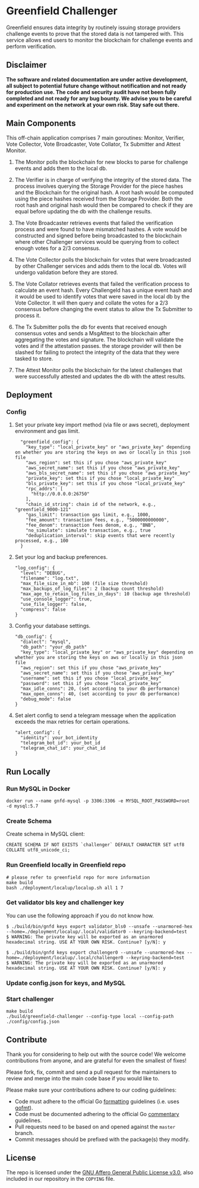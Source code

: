 # Greenfield Challenger
Greenfield ensures data integrity by routinely issuing storage providers challenge events to prove that the stored data is not tampered with. This service allows end users to monitor the blockchain for challenge events and perform verification.   

## Disclaimer
**The software and related documentation are under active development, all subject to potential future change without
notification and not ready for production use. The code and security audit have not been fully completed and not ready
for any bug bounty. We advise you to be careful and experiment on the network at your own risk. Stay safe out there.**

## Main Components
This off-chain application comprises 7 main goroutines: Monitor, Verifier, Vote Collector, Vote Broadcaster, Vote Collator, Tx Submitter and Attest Monitor.

1. The Monitor polls the blockchain for new blocks to parse for challenge events and adds them to the local db.


2. The Verifier is in charge of verifying the integrity of the stored data. The process involves querying the Storage Provider for the piece hashes and the Blockchain for the original hash. A root hash would be computed using the piece hashes received from the Storage Provider. Both the root hash and original hash would then be compared to check if they are equal before updating the db with the challenge results.


3. The Vote Broadcaster retrieves events that failed the verification process and were found to have mismatched hashes. A vote would be constructed and signed before being broadcasted to the blockchain where other Challenger services would be querying from to collect enough votes for a 2/3 consensus.


4. The Vote Collector polls the blockchain for votes that were broadcasted by other Challenger services and adds them to the local db. Votes will undergo validation before they are stored.  


5. The Vote Collator retrieves events that failed the verification process to calculate an event hash. Every ChallengeId has a unique event hash and it would be used to identify votes that were saved in the local db by the Vote Collector. It will then query and collate the votes for a 2/3 consensus before changing the event status to allow the Tx Submitter to process it.  


6. The Tx Submitter polls the db for events that received enough consensus votes and sends a MsgAttest to the blockchain after aggregating the votes and signature. The blockchain will validate the votes and if the attestation passes. the storage provider will then be slashed for failing to protect the integrity of the data that they were tasked to store.


7. The Attest Monitor polls the blockchain for the latest challenges that were successfully attested and updates the db with the attest results.  

## Deployment

### Config

1. Set your private key import method (via file or aws secret), deployment environment and gas limit.

    ```
      "greenfield_config": {
        "key_type": "local_private_key" or "aws_private_key" depending on whether you are storing the keys on aws or locally in this json file
        "aws_region": set this if you chose "aws_private_key"
        "aws_secret_name": set this if you chose "aws_private_key"
        "aws_bls_secret_name": set this if you chose "aws_private_key"
        "private_key": set this if you chose "local_private_key"
        "bls_private_key": set this if you chose "local_private_key" 
        "rpc_addrs": [
          "http://0.0.0.0:26750"
        ],
        "chain_id_string": chain id of the network, e.g., "greenfield_9000-121"
        "gas_limit": transaction gas limit, e.g., 1000,
        "fee_amount": transaction fees, e.g., "5000000000000",
        "fee_denom": transaction fees denom, e.g., "BNB",
        "no_simulate": simulate transaction, e.g., true
        "deduplication_interval": skip events that were recently processed, e.g., 100
      }
    ```

2. Set your log and backup preferences.

    ```
    "log_config": {
      "level": "DEBUG",
      "filename": "log.txt",
      "max_file_size_in_mb": 100 (file size threshold)  
      "max_backups_of_log_files": 2 (backup count threshold)
      "max_age_to_retain_log_files_in_days": 10 (backup age threshold)
      "use_console_logger": true,
      "use_file_logger": false,
      "compress": false
    }
    ```

3. Config your database settings.

    ```
    "db_config": {
      "dialect": "mysql",
      "db_path": "your_db_path"
      "key_type": "local_private_key" or "aws_private_key" depending on whether you are storing the keys on aws or locally in this json file
      "aws_region": set this if you chose "aws_private_key"
      "aws_secret_name": set this if you chose "aws_private_key"
      "username": set this if you chose "local_private_key"
      "password": set this if you chose "local_private_key"
      "max_idle_conns": 20, (set according to your db performance)
      "max_open_conns": 40, (set according to your db performance)
      "debug_mode": false  
    }
    ```

4. Set alert config to send a telegram message when the application exceeds the max retries for certain operations.

    ```
    "alert_config": {
      "identity": your_bot_identity
      "telegram_bot_id": your_bot_id
      "telegram_chat_id": your_chat_id  
    }
    ```

## Run Locally

### Run MySQL in Docker

```shell
docker run --name gnfd-mysql -p 3306:3306 -e MYSQL_ROOT_PASSWORD=root -d mysql:5.7
```

### Create Schema

Create schema in MySQL client:

```shell
CREATE SCHEMA IF NOT EXISTS `challenger` DEFAULT CHARACTER SET utf8 COLLATE utf8_unicode_ci;
```

### Run Greenfield locally in Greenfield repo

```shell
# please refer to greenfield repo for more information
make build
bash ./deployment/localup/localup.sh all 1 7 
```

### Get validator bls key and challenger key

You can use the following approach if you do not know how. 

```shell
$ ./build/bin/gnfd keys export validator_bls0 --unsafe --unarmored-hex --home=./deployment/localup/.local/validator0 --keyring-backend=test
$ WARNING: The private key will be exported as an unarmored hexadecimal string. USE AT YOUR OWN RISK. Continue? [y/N]: y
```

```shell
$ ./build/bin/gnfd keys export challenger0 --unsafe --unarmored-hex --home=./deployment/localup/.local/challenger0 --keyring-backend=test
$ WARNING: The private key will be exported as an unarmored hexadecimal string. USE AT YOUR OWN RISK. Continue? [y/N]: y
```

### Update config.json for keys, and MySQL

### Start challenger

```shell
make build
./build/greenfield-challenger --config-type local --config-path ./config/config.json
```

## Contribute

Thank you for considering to help out with the source code! We welcome contributions
from anyone, and are grateful for even the smallest of fixes!

Please fork, fix, commit and send a pull request
for the maintainers to review and merge into the main code base if you would like to. 

Please make sure your contributions adhere to our coding guidelines:

* Code must adhere to the official Go [formatting](https://golang.org/doc/effective_go.html#formatting)
  guidelines (i.e. uses [gofmt](https://golang.org/cmd/gofmt/)).
* Code must be documented adhering to the official Go [commentary](https://golang.org/doc/effective_go.html#commentary)
  guidelines.
* Pull requests need to be based on and opened against the `master` branch.
* Commit messages should be prefixed with the package(s) they modify.


## License
The repo is licensed under the
[GNU Affero General Public License v3.0](https://www.gnu.org/licenses/agpl-3.0.en.html), also
included in our repository in the `COPYING` file.
